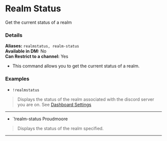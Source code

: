 # Realm Status

Get the current status of a realm

### Details
**Aliases:** `realmstatus, realm-status`  
**Available in DM:** No   
**Can Restrict to a channel:** Yes

* This command allows you to get the current status of a realm.

### Examples

* `!realmstatus`
>  Displays the status of the realm associated with the discord server you are on. See [Dashboard Settings]('../dashboard/settings.md')
***
* `!realm-status Proudmoore
>  Displays the status of the realm specified.
***